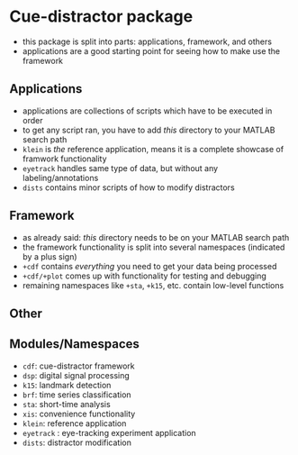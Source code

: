Cue-distractor package
======================

- this package is split into parts: applications, framework, and others
- applications are a good starting point for seeing how to make use the framework

Applications
------------

- applications are collections of scripts which have to be executed in order
- to get any script ran, you have to add *this* directory to your MATLAB search path
- `klein` is *the* reference application, means it is a complete showcase of framwork functionality
- `eyetrack` handles same type of data, but without any labeling/annotations
- `dists` contains minor scripts of how to modify distractors

Framework
---------

- as already said: *this* directory needs to be on your MATLAB search path
- the framework functionality is split into several namespaces (indicated by a plus sign)
- `+cdf` contains *everything* you need to get your data being processed
- `+cdf/+plot` comes up with functionality for testing and debugging
- remaining namespaces like `+sta`, `+k15`, etc. contain low-level functions

Other
-----

Modules/Namespaces
------------------

- `cdf`: cue-distractor framework
- `dsp`: digital signal processing
- `k15`: landmark detection
- `brf`: time series classification
- `sta`: short-time analysis
- `xis`: convenience functionality
- `klein`: reference application
- `eyetrack` : eye-tracking experiment application
- `dists`: distractor modification

